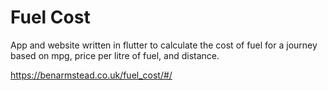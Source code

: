 # Fuel Cost

App and website written in flutter to calculate the cost of fuel for a journey based on mpg, price per litre of fuel, and distance.

https://benarmstead.co.uk/fuel_cost/#/